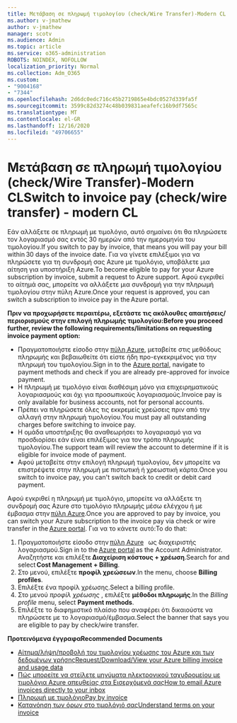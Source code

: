 ```yaml
---
title: Μετάβαση σε πληρωμή τιμολογίου (check/Wire Transfer)-Modern CL
ms.author: v-jmathew
author: v-jmathew
manager: scotv
ms.audience: Admin
ms.topic: article
ms.service: o365-administration
ROBOTS: NOINDEX, NOFOLLOW
localization_priority: Normal
ms.collection: Adm_O365
ms.custom:
- "9004168"
- "7344"
ms.openlocfilehash: 2d6dc0edc716c45b2719865e4bdc0527d339fa5f
ms.sourcegitcommit: 3599c82d3274c48b039831aeafefc16b9df7565c
ms.translationtype: MT
ms.contentlocale: el-GR
ms.lasthandoff: 12/16/2020
ms.locfileid: "49706655"
---
```

# <a name="switch-to-invoice-pay-checkwire-transfer---modern-cl"></a><span data-ttu-id="e6627-102">Μετάβαση σε πληρωμή τιμολογίου (check/Wire Transfer)-Modern CL</span><span class="sxs-lookup"><span data-stu-id="e6627-102">Switch to invoice pay (check/wire transfer) - modern CL</span></span>

<span data-ttu-id="e6627-103">Εάν αλλάξετε σε πληρωμή με τιμολόγιο, αυτό σημαίνει ότι θα πληρώσετε τον λογαριασμό σας εντός 30 ημερών από την ημερομηνία του τιμολογίου.</span><span class="sxs-lookup"><span data-stu-id="e6627-103">If you switch to pay by invoice, that means you will pay your bill within 30 days of the invoice date.</span></span> <span data-ttu-id="e6627-104">Για να γίνετε επιλέξιμοι για να πληρώσετε για τη συνδρομή σας Azure με τιμολόγιο, υποβάλετε μια αίτηση για υποστήριξη Azure.</span><span class="sxs-lookup"><span data-stu-id="e6627-104">To become eligible to pay for your Azure subscription by invoice, submit a request to Azure support.</span></span> <span data-ttu-id="e6627-105">Αφού εγκριθεί το αίτημά σας, μπορείτε να αλλάξετε μια συνδρομή για την πληρωμή τιμολογίου στην πύλη Azure.</span><span class="sxs-lookup"><span data-stu-id="e6627-105">Once your request is approved, you can switch a subscription to invoice pay in the Azure portal.</span></span>

<span data-ttu-id="e6627-106">**Πριν να προχωρήσετε περαιτέρω, εξετάστε τις ακόλουθες απαιτήσεις/περιορισμούς στην επιλογή πληρωμής τιμολογίου:**</span><span class="sxs-lookup"><span data-stu-id="e6627-106">**Before you proceed further, review the following requirements/limitations on requesting invoice payment option:**</span></span>

- <span data-ttu-id="e6627-107">Πραγματοποιήστε είσοδο στην [πύλη Azure](https://portal.azure.com/), μεταβείτε στις μεθόδους πληρωμής και βεβαιωθείτε ότι είστε ήδη προ-εγκεκριμένος για την πληρωμή του τιμολογίου.</span><span class="sxs-lookup"><span data-stu-id="e6627-107">Sign in to the [Azure portal](https://portal.azure.com/), navigate to payment methods and check if you are already pre-approved for invoice payment.</span></span>
- <span data-ttu-id="e6627-108">Η πληρωμή με τιμολόγιο είναι διαθέσιμη μόνο για επιχειρηματικούς λογαριασμούς και όχι για προσωπικούς λογαριασμούς.</span><span class="sxs-lookup"><span data-stu-id="e6627-108">Invoice pay is only available for business accounts, not for personal accounts.</span></span>
- <span data-ttu-id="e6627-109">Πρέπει να πληρώσετε όλες τις εκκρεμείς χρεώσεις πριν από την αλλαγή στην πληρωμή τιμολογίου.</span><span class="sxs-lookup"><span data-stu-id="e6627-109">You must pay all outstanding charges before switching to invoice pay.</span></span>
- <span data-ttu-id="e6627-110">Η ομάδα υποστήριξης θα αναθεωρήσει το λογαριασμό για να προσδιορίσει εάν είναι επιλέξιμος για τον τρόπο πληρωμής τιμολογίου.</span><span class="sxs-lookup"><span data-stu-id="e6627-110">The support team will review the account to determine if it is eligible for invoice mode of payment.</span></span>
- <span data-ttu-id="e6627-111">Αφού μεταβείτε στην επιλογή πληρωμή τιμολογίου, δεν μπορείτε να επιστρέψετε στην πληρωμή με πιστωτική ή χρεωστική κάρτα.</span><span class="sxs-lookup"><span data-stu-id="e6627-111">Once you switch to invoice pay, you can't switch back to credit or debit card payment.</span></span>

<span data-ttu-id="e6627-112">Αφού εγκριθεί η πληρωμή με τιμολόγιο, μπορείτε να αλλάξετε τη συνδρομή σας Azure στο τιμολόγιο πληρωμής μέσω ελέγχου ή με έμβασμα στην [πύλη Azure](https://portal.azure.com/).</span><span class="sxs-lookup"><span data-stu-id="e6627-112">Once you are approved to pay by invoice, you can switch your Azure subscription to the invoice pay via check or wire transfer in the [Azure portal](https://portal.azure.com/).</span></span>
<span data-ttu-id="e6627-113">Για να το κάνετε αυτό:</span><span class="sxs-lookup"><span data-stu-id="e6627-113">To do that:</span></span>

1. <span data-ttu-id="e6627-114">Πραγματοποιήστε είσοδο στην [πύλη Azure](https://portal.azure.com/)   ως διαχειριστής λογαριασμού.</span><span class="sxs-lookup"><span data-stu-id="e6627-114">Sign in to the [Azure portal](https://portal.azure.com/) as the Account Administrator.</span></span> <span data-ttu-id="e6627-115">Αναζητήστε και επιλέξτε **Διαχείριση κόστους + χρέωση**.</span><span class="sxs-lookup"><span data-stu-id="e6627-115">Search for and select **Cost Management + Billing**.</span></span>
2. <span data-ttu-id="e6627-116">Στο μενού, επιλέξτε **προφίλ χρεώσεων**.</span><span class="sxs-lookup"><span data-stu-id="e6627-116">In the menu, choose **Billing profiles**.</span></span>
3. <span data-ttu-id="e6627-117">Επιλέξτε ένα προφίλ χρέωσης.</span><span class="sxs-lookup"><span data-stu-id="e6627-117">Select a billing profile.</span></span>
4. <span data-ttu-id="e6627-118">Στο μενού *προφίλ χρέωσης* , επιλέξτε **μέθοδοι πληρωμής**.</span><span class="sxs-lookup"><span data-stu-id="e6627-118">In the *Billing profile* menu, select **Payment methods**.</span></span>
5. <span data-ttu-id="e6627-119">Επιλέξτε το διαφημιστικό πλαίσιο που αναφέρει ότι δικαιούστε να πληρώσετε με το λογαριασμό/έμβασμα.</span><span class="sxs-lookup"><span data-stu-id="e6627-119">Select the banner that says you are eligible to pay by check/wire transfer.</span></span>

<span data-ttu-id="e6627-120">**Προτεινόμενα έγγραφα**</span><span class="sxs-lookup"><span data-stu-id="e6627-120">**Recommended Documents**</span></span>

- [<span data-ttu-id="e6627-121">Αίτημα/λήψη/προβολή του τιμολογίου χρέωσης του Azure και των δεδομένων χρήσης</span><span class="sxs-lookup"><span data-stu-id="e6627-121">Request/Download/View your Azure billing invoice and usage data</span></span>](https://docs.microsoft.com/azure/billing/billing-download-azure-invoice-daily-usage-date)
- [<span data-ttu-id="e6627-122">Πώς μπορείτε να στείλετε μηνύματα ηλεκτρονικού ταχυδρομείου με τιμολόγια Azure απευθείας στα Εισερχόμενά σας</span><span class="sxs-lookup"><span data-stu-id="e6627-122">How to email Azure invoices directly to your inbox</span></span>](https://docs.microsoft.com/azure/billing/billing-download-azure-invoice-daily-usage-date)
- [<span data-ttu-id="e6627-123">Πληρωμή με τιμολόγιο</span><span class="sxs-lookup"><span data-stu-id="e6627-123">Pay by invoice</span></span>](https://docs.microsoft.com/azure/billing/billing-how-to-pay-by-invoice)
- [<span data-ttu-id="e6627-124">Κατανόηση των όρων στο τιμολόγιό σας</span><span class="sxs-lookup"><span data-stu-id="e6627-124">Understand terms on your invoice</span></span>](https://docs.microsoft.com/azure/billing/billing-understand-your-invoice)
